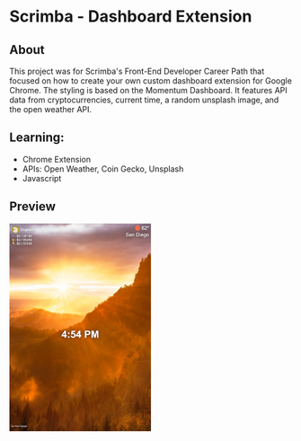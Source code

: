 # Scrimba - Dashboard Extension 

## About
This project was for Scrimba's Front-End Developer Career Path that focused on how to create your own custom dashboard extension for Google Chrome.
The styling is based on the Momentum Dashboard. It features API data from cryptocurrencies, current time, a random unsplash image, and the open weather API. 

## Learning:
- Chrome Extension
- APIs: Open Weather, Coin Gecko, Unsplash
- Javascript

## Preview

<img src="https://github.com/thejoshyee/dashboard-extension/blob/main/app-preview.png" width="50%"/>
